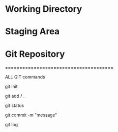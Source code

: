 # Working Directory

# Staging Area

# Git Repository

======================================

ALL GIT commands 

git init

git add <file name> / .

git status

git commit -m "message"

git log